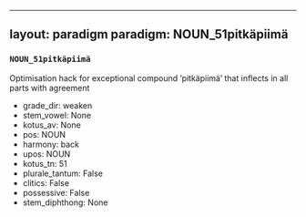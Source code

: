 
---
layout: paradigm
paradigm: NOUN_51pitkäpiimä
---
### ` NOUN_51pitkäpiimä `

Optimisation hack for exceptional compound ’pitkäpiimä’ that inflects in all parts with agreement
* grade_dir: weaken
* stem_vowel: None
* kotus_av: None
* pos: NOUN
* harmony: back
* upos: NOUN
* kotus_tn: 51
* plurale_tantum: False
* clitics: False
* possessive: False
* stem_diphthong: None
